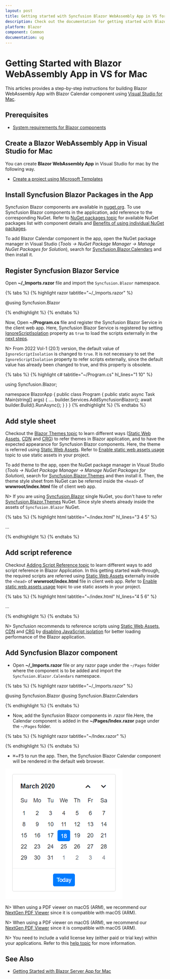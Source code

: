 ```yaml
---
layout: post
title: Getting started with Syncfusion Blazor WebAssembly App in VS for Mac
description: Check out the documentation for getting started with Blazor WebAssembly App and Syncfusion Blazor Components in Visual Studio for Mac and much more.
platform: Blazor
component: Common
documentation: ug
---
```


<!-- markdownlint-disable MD024 -->

# Getting Started with Blazor WebAssembly App in VS for Mac

This articles provides a step-by-step instructions for building Blazor WebAssembly App with Blazor Calendar component using [Visual Studio for Mac](https://visualstudio.microsoft.com/vs/mac/).

## Prerequisites

* [System requirements for Blazor components](https://blazor.syncfusion.com/documentation/system-requirements)

## Create a Blazor WebAssembly App in Visual Studio for Mac

You can create **Blazor WebAssembly App** in Visual Studio for mac by the following way.

* [Create a project using Microsoft Templates](https://docs.microsoft.com/en-us/aspnet/core/blazor/tooling?pivots=macos)

## Install Syncfusion Blazor Packages in the App

Syncfusion Blazor components are available in [nuget.org](https://www.nuget.org/packages?q=syncfusion.blazor). To use Syncfusion Blazor components in the application, add reference to the corresponding NuGet. Refer to [NuGet packages topic](https://blazor.syncfusion.com/documentation/nuget-packages) for available NuGet packages list with component details and [Benefits of using individual NuGet packages](https://blazor.syncfusion.com/documentation/nuget-packages#benefits-of-using-individual-nuget-packages). 

To add Blazor Calendar component in the app, open the NuGet package manager in Visual Studio (*Tools → NuGet Package Manager → Manage NuGet Packages for Solution*), search for [Syncfusion.Blazor.Calendars](https://www.nuget.org/packages/Syncfusion.Blazor.Calendars/) and then install it.

## Register Syncfusion Blazor Service

Open **~/_Imports.razor** file and import the `Syncfusion.Blazor` namespace.

{% tabs %}
{% highlight razor tabtitle="~/_Imports.razor" %}

@using Syncfusion.Blazor

{% endhighlight %}
{% endtabs %}

Now, Open **~/Program.cs** file and register the Syncfusion Blazor Service in the client web app. Here, Syncfusion Blazor Service is registered by setting [IgnoreScriptIsolation](https://help.syncfusion.com/cr/blazor/Syncfusion.Blazor.GlobalOptions.html#Syncfusion_Blazor_GlobalOptions_IgnoreScriptIsolation) property as `true` to load the scripts externally in the [next steps](#add-script-reference).

N> From 2022 Vol-1 (20.1) version, the default value of `IgnoreScriptIsolation` is changed to `true`. It is not necessary to set the `IgnoreScriptIsolation` property to refer scripts externally, since the default value has already been changed to true, and this property is obsolete.

{% tabs %}
{% highlight c# tabtitle="~/Program.cs" hl_lines="1 10" %}

using Syncfusion.Blazor;

namespace BlazorApp
{
    public class Program
    {
        public static async Task Main(string[] args)
        {
            ....
            builder.Services.AddSyncfusionBlazor();
            await builder.Build().RunAsync();
        }
    }
}
{% endhighlight %}
{% endtabs %}

## Add style sheet

Checkout the [Blazor Themes topic](https://blazor.syncfusion.com/documentation/appearance/themes) to learn different ways ([Static Web Assets](https://blazor.syncfusion.com/documentation/appearance/themes#static-web-assets), [CDN](https://blazor.syncfusion.com/documentation/appearance/themes#cdn-reference) and [CRG](https://blazor.syncfusion.com/documentation/common/custom-resource-generator)) to refer themes in Blazor application, and to have the expected appearance for Syncfusion Blazor components. Here, the theme is referred using [Static Web Assets](https://blazor.syncfusion.com/documentation/appearance/themes#static-web-assets). Refer to [Enable static web assets usage](https://blazor.syncfusion.com/documentation/appearance/themes#enable-static-web-assets-usage) topic to use static assets in your project.

To add theme to the app, open the NuGet package manager in Visual Studio (*Tools → NuGet Package Manager → Manage NuGet Packages for Solution*), search for [Syncfusion.Blazor.Themes](https://www.nuget.org/packages/Syncfusion.Blazor.Themes/) and then install it. Then, the theme style sheet from NuGet can be referred inside the `<head>` of **wwwroot/index.html** file of client web app.

N> If you are using [Syncfusion.Blazor](https://www.nuget.org/packages/Syncfusion.Blazor/) single NuGet, you don't have to refer [Syncfusion.Blazor.Themes](https://www.nuget.org/packages/Syncfusion.Blazor.Themes/) NuGet. Since style sheets already inside the assets of `Syncfusion.Blazor` NuGet. 

{% tabs %}
{% highlight html tabtitle="~/index.html" hl_lines="3 4 5"  %}

<head>
    ...
    <link href="_content/Syncfusion.Blazor.Themes/bootstrap5.css" rel="stylesheet" />
    <!--Refer theme style sheet as below if you are using Syncfusion.Blazor Single NuGet-->
    <!--<link href="_content/Syncfusion.Blazor/styles/bootstrap5.css" rel="stylesheet" />-->
</head>

{% endhighlight %}
{% endtabs %}

## Add script reference

Checkout [Adding Script Reference topic](https://blazor.syncfusion.com/documentation/common/adding-script-references) to learn different ways to add script reference in Blazor Application. In this getting started walk-through, the required scripts are referred using [Static Web Assets](https://blazor.syncfusion.com/documentation/common/adding-script-references#static-web-assets) externally inside the `<head>` of **wwwroot/index.html** file in client web app. Refer to [Enable static web assets usage](https://blazor.syncfusion.com/documentation/common/adding-script-references#enable-static-web-assets-usage) topic to use static assets in your project.

{% tabs %}
{% highlight html tabtitle="~/index.html" hl_lines="4 5 6" %}

<head>
    ...
    <link href="_content/Syncfusion.Blazor.Themes/bootstrap5.css" rel="stylesheet" />
    <script src="_content/Syncfusion.Blazor.Core/scripts/syncfusion-blazor.min.js" type="text/javascript"></script>
    <!--Use below script reference if you are using Syncfusion.Blazor Single NuGet-->
    <!--<script  src="_content/Syncfusion.Blazor/scripts/syncfusion-blazor.min.js"  type="text/javascript"></script>-->
</head>

{% endhighlight %}
{% endtabs %}

N> Syncfusion recommends to reference scripts using [Static Web Assets](https://blazor.syncfusion.com/documentation/common/adding-script-references#static-web-assets), [CDN](https://blazor.syncfusion.com/documentation/common/adding-script-references#cdn-reference) and [CRG](https://blazor.syncfusion.com/documentation/common/custom-resource-generator) by [disabling JavaScript isolation](https://blazor.syncfusion.com/documentation/common/adding-script-references#disable-javascript-isolation) for better loading performance of the Blazor application.

## Add Syncfusion Blazor component

* Open **~/_Imports.razor** file or any razor page under the `~/Pages` folder where the component is to be added and import the `Syncfusion.Blazor.Calendars` namespace.

{% tabs %}
{% highlight razor tabtitle="~/_Imports.razor" %}

@using Syncfusion.Blazor
@using Syncfusion.Blazor.Calendars

{% endhighlight %}
{% endtabs %}

* Now, add the Syncfusion Blazor components in .razor file.Here, the Calendar component is added in the **~/Pages/Index.razor** page under the `~/Pages` folder.

{% tabs %}
{% highlight razor tabtitle="~/Index.razor" %}

<SfCalendar TValue="DateTime" />

{% endhighlight %}
{% endtabs %}

* <kbd>⌘</kbd>+<kbd>F5</kbd> to run the app. Then, the Syncfusion Blazor Calendar component will be rendered in the default web browser.

![Blazor Calendar Component](images/output-calendar-using-blazor-webassembly.png)
<!-- {% previewsample "https://blazorplayground.syncfusion.com/embed/rXrgXdshUmkPoOOo?appbar=false&editor=false&result=true&errorlist=false&theme=bootstrap5" %} -->

N> When using a PDF viewer on macOS (ARM), we recommend our [NextGen PDF Viewer](https://blazor.syncfusion.com/documentation/pdfviewer-2/migration) since it is compatible with macOS (ARM).

N> When using a PDF viewer on macOS (ARM), we recommend our [NextGen PDF Viewer](https://blazor.syncfusion.com/documentation/pdfviewer-2/migration) since it is compatible with macOS (ARM).

N> You need to include a valid license key (either paid or trial key) within your applications. Refer to this [help topic](https://blazor.syncfusion.com/documentation/getting-started/license-key/overview) for more information.

## See Also

* [Getting Started with Blazor Server App for Mac](https://blazor.syncfusion.com/documentation/getting-started/blazor-server-side-mac)
